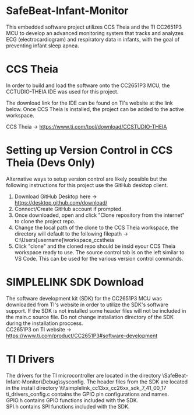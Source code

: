 # SafeBeat-Infant-Monitor
 This embedded software project utilizes CCS Theia and the TI CC2651P3 MCU to develop an advanced monitoring system that tracks and analyzes ECG (electrocardiogram) and respiratory data in infants, with the goal of preventing infant sleep apnea.  

# CCS Theia
In order to build and load the software onto the CC2651P3 MCU, the CCTUDIO-THEIA IDE was used for this project.  

The download link for the IDE can be found on TI's website at the link below. Once CCS Theia is installed, the project can be added to the active workspace.  

CCS Theia -> https://www.ti.com/tool/download/CCSTUDIO-THEIA  

# Setting up Version Control in CCS Theia (Devs Only)
Alternative ways to setup version control are likely possible but the following instructions for this project use the GitHub desktop client.  
1. Download GitHub Desktop here -> https://desktop.github.com/download/
2. Connect/Create GitHub account if prompted.
3. Once downloaded, open and click "Clone repository from the internet" to clone the project repo.
4. Change the local path of the clone to the CCS Theia workspace, the directory will default to the following filepath -> C:\Users\[username]\workspace_ccstheia
5. Click "clone" and the cloned repo should be insid eyour CCS Theia workspace ready to use. The source control tab is on the left similar to VS Code. This can be used for the various version control commands.  

# SIMPLELINK SDK Download
The software development kit (SDK) for the CC2651P3 MCU was downloaded from TI's website in order to utilize the SDK's software support. If the SDK is not installed some header files will not be included in the main.c source file. Do not change installation directory of the SDK during the installation proccess.  
CC2651P3 on TI website -> https://www.ti.com/product/CC2651P3#software-development  

# TI Drivers
The drivers for the TI microcontroller are located in the directory \SafeBeat-Infant-Monitor\Debug\sysconfig. The header files from the SDK are located in the install directory \ti\simplelink_cc13xx_cc26xx_sdk_7_41_00_17  
ti_drivers_config.c contains the GPIO pin configurations and names.  
GPIO.h contains GPIO functions included with the SDK.  
SPI.h contains SPI functions included with the SDK.  
